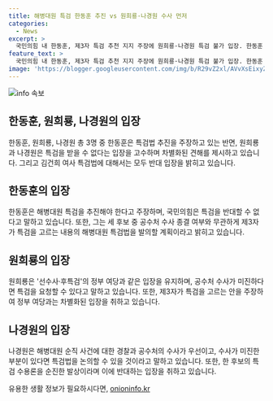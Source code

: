 ```yaml
---
title: 해병대원 특검 한동훈 추진 vs 원희룡·나경원 수사 먼저
categories:
  - News
excerpt: >
  국민의힘 내 한동훈, 제3자 특검 추천 지지 주장에 원희룡·나경원 특검 불가 입장. 한동훈 전위는 특검은 국민의힘의 책무 주장하며, 선수사·후특검 법안 발의 약속. 원희룡과 나경원은 수사결과를 기다린 후 특검 검토를 주장하며 논의는 이르다고 주장. 친윤 지지의 원희룡은 정부 여당과 유사한 입장을 유지, 나경원은 순찰 후 추가 논의를 주장. 모든 후보는 특검법 반대 입장을 표명.
feature_text: >
  국민의힘 내 한동훈, 제3자 특검 추천 지지 주장에 원희룡·나경원 특검 불가 입장. 한동훈 전위는 특검은 국민의힘의 책무 주장하며, 선수사·후특검 법안 발의 약속. 원희룡과 나경원은 수사결과를 기다린 후 특검 검토를 주장하며 논의는 이르다고 주장. 친윤 지지의 원희룡은 정부 여당과 유사한 입장을 유지, 나경원은 순찰 후 추가 논의를 주장. 모든 후보는 특검법 반대 입장을 표명.
image: 'https://blogger.googleusercontent.com/img/b/R29vZ2xl/AVvXsEixyZcFfHzMRdzZMjFBmAUKJYCLCGyLL1o632UiGVXcaFdKo_bkvkuCioo0uUKlGfBVcT3P84aROyZIXSBEx3Aw5nCQ3pTgDom1WDC4m8eifvWiAmWEEVb4x6G_l8C0QH225ldMjyaFvpxGEBGNO37VmDTDMHGhJPq73UglMfDca1-0aw/s1600/blogspot.png'
---
```


<p><img src="https://blogger.googleusercontent.com/img/b/R29vZ2xl/AVvXsEixyZcFfHzMRdzZMjFBmAUKJYCLCGyLL1o632UiGVXcaFdKo_bkvkuCioo0uUKlGfBVcT3P84aROyZIXSBEx3Aw5nCQ3pTgDom1WDC4m8eifvWiAmWEEVb4x6G_l8C0QH225ldMjyaFvpxGEBGNO37VmDTDMHGhJPq73UglMfDca1-0aw/s1600/blogspot.png" alt="info 속보" /></p>

<h2 data-ke-size="size26">한동훈, 원희룡, 나경원의 입장</h2>

<p data-ke-size="size16">한동훈, 원희룡, 나경원 총 3명 중 한동훈은 특검법 추진을 주장하고 있는 반면, 원희룡과 나경원은 특검을 받을 수 없다는 입장을 고수하며 차별화된 견해를 제시하고 있습니다. 그리고 김건희 여사 특검법에 대해서는 모두 반대 입장을 밝히고 있습니다.</p>

<h2 data-ke-size="size26">한동훈의 입장</h2>

<p data-ke-size="size16">한동훈은 해병대원 특검을 추진해야 한다고 주장하며, 국민의힘은 특검을 반대할 수 없다고 말하고 있습니다. 또한, 그는 세 후보 중 공수처 수사 종결 여부와 무관하게 제3자가 특검을 고르는 내용의 해병대원 특검법을 발의할 계획이라고 밝히고 있습니다.</p>

<h2 data-ke-size="size26">원희룡의 입장</h2>

<p data-ke-size="size16">원희룡은 '선수사·후특검'의 정부 여당과 같은 입장을 유지하며, 공수처 수사가 미진하다면 특검을 요청할 수 있다고 말하고 있습니다. 또한, 제3자가 특검을 고르는 안을 주장하여 정부 여당과는 차별화된 입장을 취하고 있습니다.</p>

<h2 data-ke-size="size26">나경원의 입장</h2>

<p data-ke-size="size16">나경원은 해병대원 순직 사건에 대한 경찰과 공수처의 수사가 우선이고, 수사가 미진한 부분이 있다면 특검법을 논의할 수 있을 것이라고 말하고 있습니다. 또한, 한 후보의 특검 수용론을 순진한 발상이라며 이에 반대하는 입장을 취하고 있습니다.</p>
유용한 생활 정보가 필요하시다면, <a href="https://onioninfo.kr" rel="dofollow">onioninfo.kr</a>


